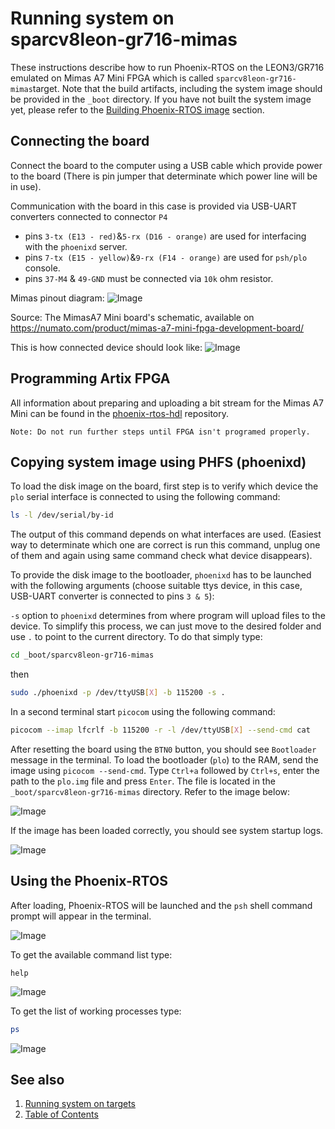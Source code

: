 # Running system on <nobr>sparcv8leon-gr716-mimas</nobr>

These instructions describe how to run Phoenix-RTOS on the LEON3/GR716 emulated
on Mimas A7 Mini FPGA which is called `sparcv8leon-gr716-mimas`target.
Note that the build artifacts, including the system image should be provided in the `_boot` directory. If you
have not built the system image yet, please refer to the [Building Phoenix-RTOS image](../building/index.md) section.

## Connecting the board

Connect the board to the computer using a USB cable which provide power to the board (There is pin jumper that
determinate which power line will be in use).

Communication with the board in this case is provided via USB-UART converters connected to connector `P4`

- pins `3-tx (E13 - red)`&`5-rx (D16 - orange)` are used for interfacing with the `phoenixd` server.
- pins `7-tx (E15 - yellow)`&`9-rx (F14 - orange)` are used for `psh/plo` console.
- pins `37-M4` & `49-GND` must be connected via `10k` ohm resistor.
  
Mimas pinout diagram:
![Image](_images/MimasA7_Mini_WD.png)

Source: The MimasA7 Mini board's schematic, available on
  <https://numato.com/product/mimas-a7-mini-fpga-development-board/>

This is how connected device should look like:
![Image](_images/MimasA7_Mini_Connected.jpg)

## Programming Artix FPGA

All information about preparing and uploading a bit stream for the Mimas A7 Mini can be found in the
[phoenix-rtos-hdl](https://github.com/phoenix-rtos/phoenix-rtos-hdl/blob/master/leon3-numato-mimas-a7-mini/README.md)
repository.

`Note: Do not run further steps until FPGA isn't programed properly.`

## Copying system image using PHFS (phoenixd)

To load the disk image on the board, first step is to verify which device the `plo` serial interface is connected to
using the following command:

```bash
ls -l /dev/serial/by-id
```

The output of this command depends on what interfaces are used. (Easiest way to determinate which one are correct is
run this command, unplug one of them and again using same command check what device disappears).

To provide the disk image to the bootloader, `phoenixd` has to be launched with the following arguments
(choose suitable ttys device, in this case, USB-UART converter is connected to pins `3 & 5`):

`-s` option to `phoenixd` determines from where program will upload files to the device. To simplify this process,
we can just move to the desired folder and use `.` to point to the current directory.
To do that simply type:

```bash
cd _boot/sparcv8leon-gr716-mimas
```

then

```bash
sudo ./phoenixd -p /dev/ttyUSB[X] -b 115200 -s .
```

In a second terminal start `picocom` using the following command:

```bash
picocom --imap lfcrlf -b 115200 -r -l /dev/ttyUSB[X] --send-cmd cat
```

After resetting the board using the `BTN0` button, you should see `Bootloader` message in the terminal. To load the
bootloader (`plo`) to the RAM, send the image using `picocom --send-cmd`. Type `Ctrl+a` followed by `Ctrl+s`,
enter the path to the `plo.img` file and press `Enter`. The file is located in the `_boot/sparcv8leon-gr716-mimas`
directory. Refer to the image below:

![Image](_images/gr716-mimas-picocom-send.png)

If the image has been loaded correctly, you should see system startup logs.

![Image](_images/gr716-mimas-loading.png)

## Using the Phoenix-RTOS

After loading, Phoenix-RTOS will be launched and the `psh` shell command prompt will appear in the terminal.

![Image](_images/gr716-mimas-start.png)

To get the available command list type:

```console
help
```

![Image](_images/gr716-mimas-help.png)

To get the list of working processes type:

```bash
ps
```

![Image](_images/gr716-mimas-ps.png)

## See also

1. [Running system on targets](index.md)
2. [Table of Contents](../index.md)
